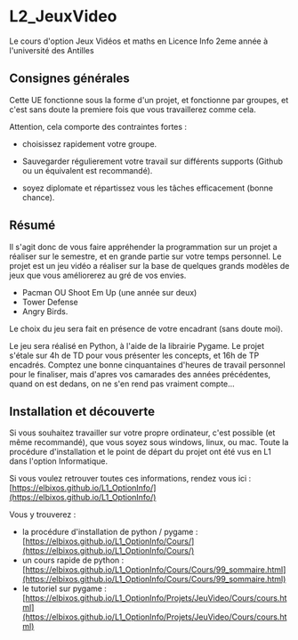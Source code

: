 # L2_JeuxVideo

Le cours d'option Jeux Vidéos et maths en Licence Info 2eme année à l'université des Antilles

## Consignes générales

Cette UE fonctionne sous la forme d'un projet, et fonctionne par groupes, et c'est sans doute la premiere fois que vous travaillerez comme cela.

Attention, cela comporte des contraintes fortes :

- choisissez rapidement votre groupe.

- Sauvegarder régulierement votre travail sur différents supports (Github ou un équivalent est recommandé).

- soyez diplomate et répartissez vous les tâches efficacement (bonne chance).

## Résumé
Il s'agit donc de vous faire appréhender la programmation sur un projet a réaliser sur le semestre, et en grande partie sur votre temps personnel. Le projet est un jeu vidéo a réaliser sur la base de quelques grands modèles de jeux que vous améliorerez au gré de vos envies.

- Pacman OU Shoot Em Up (une année sur deux)
- Tower Defense
- Angry Birds.

Le choix du jeu sera fait en présence de votre encadrant (sans doute moi).

Le jeu sera réalisé en Python, à l'aide de la librairie Pygame. Le projet s'étale sur 4h de TD pour vous présenter les concepts, et 16h de TP encadrés. Comptez une bonne cinquantaines d'heures de travail personnel pour le finaliser, mais d'apres vos camarades des années précédentes, quand on est dedans, on ne s'en rend pas vraiment compte...

## Installation et découverte
Si vous souhaitez travailler sur votre propre ordinateur, c'est possible (et même recommandé), que vous soyez sous windows, linux, ou mac.
Toute la procédure d'installation et le point de départ du projet ont été vus en L1 dans l'option Informatique.

Si vous voulez retrouver toutes ces informations, rendez vous ici :
[https://elbixos.github.io/L1_OptionInfo/](https://elbixos.github.io/L1_OptionInfo/)

Vous y trouverez :

- la procédure d'installation de python / pygame :
[https://elbixos.github.io/L1_OptionInfo/Cours/](https://elbixos.github.io/L1_OptionInfo/Cours/)
- un cours rapide de python :
[https://elbixos.github.io/L1_OptionInfo/Cours/Cours/99_sommaire.html](https://elbixos.github.io/L1_OptionInfo/Cours/Cours/99_sommaire.html)
- le tutoriel sur pygame :
[https://elbixos.github.io/L1_OptionInfo/Projets/JeuVideo/Cours/cours.html](https://elbixos.github.io/L1_OptionInfo/Projets/JeuVideo/Cours/cours.html)
